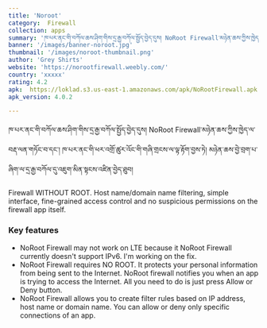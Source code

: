 ```yaml
---
title: 'Noroot'
category:  Firewall
collection: apps
summary: 'ཁ་པར་ནང་གི་བཀོལ་ཆས་ཤིག་གིས་དྲ་རྒྱ་བཀོལ་སྤྱོད་བྱེད་དུས། NoRoot Firewall་མཉེན་ཆས་ཀྱིས་ཁྱེད་ལ་བརྡ་ལན་གཏོང་བ་དང་། ཁ་པར་ནང་གི་ཕར་འགྲོ་ཚུར་འོང་གི་གཞི་གྲངས་ལ་ལྟ་རྟོག་བྱས་ཏེ། མཉེན་ཆས་བྱེ་བྲག་པ་ཞིག་ལ་དྲ་རྒྱ་བཀོལ་དུ་འཇུག་མིན་སྟངས་འཛིན་བྱེད་ཐུབ། '
banner: '/images/banner-noroot.jpg'
thumbnail: '/images/noroot-thumbnail.png'
author: 'Grey Shirts'
website: 'https://norootfirewall.weebly.com/'
country: 'xxxxx'
rating: 4.2
apk:  https://loklad.s3.us-east-1.amazonaws.com/apk/NoRootFirewall.apk
apk_version: 4.0.2

---
```


ཁ་པར་ནང་གི་བཀོལ་ཆས་ཤིག་གིས་དྲ་རྒྱ་བཀོལ་སྤྱོད་བྱེད་དུས། NoRoot Firewall་མཉེན་ཆས་ཀྱིས་ཁྱེད་ལ་བརྡ་ལན་གཏོང་བ་དང་། ཁ་པར་ནང་གི་ཕར་འགྲོ་ཚུར་འོང་གི་གཞི་གྲངས་ལ་ལྟ་རྟོག་བྱས་ཏེ། མཉེན་ཆས་བྱེ་བྲག་པ་ཞིག་ལ་དྲ་རྒྱ་བཀོལ་དུ་འཇུག་མིན་སྟངས་འཛིན་བྱེད་ཐུབ། 

Firewall WITHOUT ROOT. Host name/domain name filtering, simple interface, fine-grained access control and no suspicious permissions on the firewall app itself.

### Key features

- NoRoot Firewall may not work on LTE because it NoRoot Firewall currently doesn't support IPv6. I'm working on the fix.
- NoRoot Firewall requires NO ROOT. It protects your personal information from being sent to the Internet. NoRoot firewall notifies you when an app is trying to access the Internet. All you need to do is just press Allow or Deny button.
- NoRoot Firewall allows you to create filter rules based on IP address, host name or domain name. You can allow or deny only specific connections of an app.
